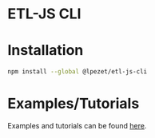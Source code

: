 # ETL-JS CLI

# Installation

```bash
npm install --global @lpezet/etl-js-cli
```

# Examples/Tutorials

Examples and tutorials can be found [here](examples/README.md).